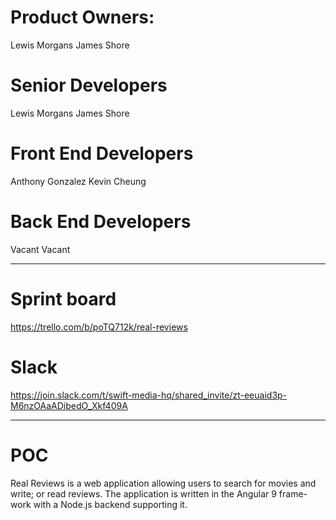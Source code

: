 # Product Owners:

Lewis Morgans
James Shore

# Senior Developers

Lewis Morgans
James Shore

# Front End Developers

Anthony Gonzalez
Kevin Cheung

# Back End Developers

Vacant 
Vacant 

--------------------------------------------------------------------------------------

# Sprint board
https://trello.com/b/poTQ712k/real-reviews

# Slack
https://join.slack.com/t/swift-media-hq/shared_invite/zt-eeuaid3p-M6nzOAaADibedO_Xkf409A

---------------------------------------------------------------------------------------

# POC

Real Reviews is a web application allowing users to search for movies and write; or read reviews. The application is written in the Angular 9 frame-work with a Node.js backend supporting it.
